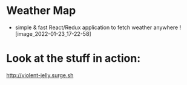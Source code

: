 # Weather Map
- simple &amp; fast React/Redux application to fetch weather anywhere
![image_2022-01-23_17-22-58]

# Look at the stuff in action:
http://violent-jelly.surge.sh
